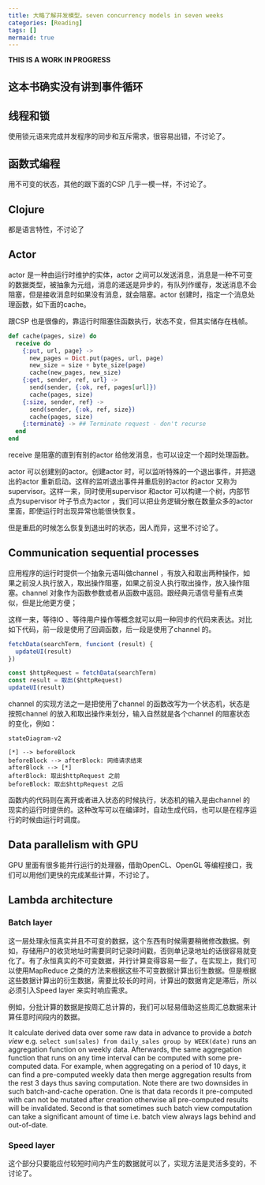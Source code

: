 ```yaml
---
title: 大略了解并发模型。seven concurrency models in seven weeks
categories: [Reading]
tags: []
mermaid: true
---
```


**THIS IS A WORK IN PROGRESS**

## 这本书确实没有讲到事件循环

## 线程和锁

使用锁元语来完成并发程序的同步和互斥需求，很容易出错，不讨论了。

## 函数式编程

用不可变的状态，其他的跟下面的CSP 几乎一模一样，不讨论了。

## Clojure

都是语言特性，不讨论了

## Actor

actor 是一种由运行时维护的实体，actor 之间可以发送消息，消息是一种不可变的数据类型，被抽象为元组，消息的递送是异步的，有队列作缓存，发送消息不会阻塞，但是接收消息时如果没有消息，就会阻塞。actor 创建时，指定一个消息处理函数，如下面的cache。

跟CSP 也是很像的，靠运行时阻塞住函数执行，状态不变，但其实储存在栈帧。

```elixir
def cache(pages, size) do
  receive do
    {:put, url, page} ->
      new_pages = Dict.put(pages, url, page)
      new_size = size + byte_size(page)
      cache(new_pages, new_size)
    {:get, sender, ref, url} ->
      send(sender, {:ok, ref, pages[url]})
      cache(pages, size)
    {:size, sender, ref} ->
      send(sender, {:ok, ref, size})
      cache(pages, size)
    {:terminate} -> ## Terminate request - don't recurse
  end
end
```

receive 是阻塞的直到有别的actor 给他发消息，也可以设定一个超时处理函数。

actor 可以创建别的actor。创建actor 时，可以监听特殊的一个退出事件，并把退出的actor 重新启动。这样的监听退出事件并重启别的actor 的actor 又称为supervisor。这样一来，同时使用supervisor 和actor 可以构建一个树，内部节点为supervisor 叶子节点为actor ，我们可以把业务逻辑分散在数量众多的actor 里面，即使运行时出现异常也能很快恢复。

但是重启的时候怎么恢复到退出时的状态，因人而异，这里不讨论了。

## Communication sequential processes

应用程序的运行时提供一个抽象元语叫做channel ，有放入和取出两种操作，如果之前没人执行放入，取出操作阻塞，如果之前没人执行取出操作，放入操作阻塞。channel 对象作为函数参数或者从函数中返回。跟经典元语信号量有点类似，但是比他更方便；

这样一来，等待IO 、等待用户操作等概念就可以用一种同步的代码来表达。对比如下代码，前一段是使用了回调函数，后一段是使用了channel 的。

```js
fetchData(searchTerm, funciont (result) {
  updateUI(result)
})

const $httpRequest = fetchData(searchTerm)
const result = 取出($httpRequest)
updateUI(result)
```

channel 的实现方法之一是把使用了channel 的函数改写为一个状态机，状态是按照channel 的放入和取出操作来划分，输入自然就是各个channel 的阻塞状态的变化，例如：

```mermaid
stateDiagram-v2

[*] --> beforeBlock
beforeBlock --> afterBlock: 网络请求结束
afterBlock --> [*]
afterBlock: 取出$httpRequest 之前
beforeBlock: 取出$httpRequest 之后
```

函数内的代码则在离开或者进入状态的时候执行，状态机的输入是由channel 的现实的运行时提供的。这种改写可以在编译时，自动生成代码，也可以是在程序运行的时候由运行时调度。

## Data parallelism with GPU

GPU 里面有很多能并行运行的处理器，借助OpenCL、OpenGL 等编程接口，我们可以用他们更快的完成某些计算，不讨论了。

## Lambda architecture

### Batch layer

这一层处理永恒真实并且不可变的数据，这个东西有时候需要稍微修改数据。例如，存储用户的收货地址时需要同时记录时间戳，否则单记录地址的话很容易就变化了。有了永恒真实的不可变数据，并行计算变得容易一些了。在实现上，我们可以使用MapReduce 之类的方法来根据这些不可变数据计算出衍生数据。但是根据这些数据计算出的衍生数据，需要比较长的时间，计算出的数据肯定是滞后，所以必须引入Speed layer 来实时响应需求。

例如，分批计算的数据是按周汇总计算的，我们可以轻易借助这些周汇总数据来计算任意时间段内的数据。

It calculate derived data over some raw data in advance to provide a _batch view_ e.g. `select sum(sales) from daily_sales group by WEEK(date)` runs an aggregation function on weekly data.
Afterwards, the same aggregation function that runs on any time interval can be computed with some pre-computed data.
For example, when aggregating on a period of 10 days, it can find a pre-computed weekly data then merge aggregation results from the rest 3 days thus saving computation.
Note there are two downsides in such batch-and-cache operation.
One is that data records it pre-computed with can not be mutated after creation otherwise all pre-computed results will be invalidated.
Second is that sometimes such batch view computation can take a significant amount of time i.e. batch view always lags behind and out-of-date.

### Speed layer

这个部分只要能应付较短时间内产生的数据就可以了，实现方法是灵活多变的，不讨论了。
